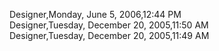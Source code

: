 ﻿Designer,Monday, June 5, 2006,12:44 PM  Designer,Tuesday, December 20, 2005,11:50 AM  Designer,Tuesday, December 20, 2005,11:49 AM